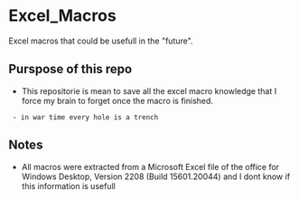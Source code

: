 # Excel_Macros
Excel macros that could be usefull in the "future".


## Purspose of this repo

* This repositorie is mean to save all the excel macro knowledge that I force my brain to forget once the macro is finished.

` - in war time every hole is a trench`

## Notes

* All macros were extracted from a Microsoft Excel file of the office for Windows Desktop, Version 2208 (Build 15601.20044) and I dont know if this information is usefull


